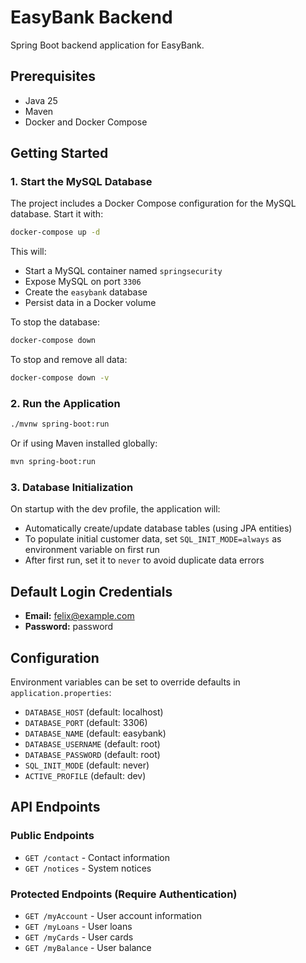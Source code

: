 # EasyBank Backend

Spring Boot backend application for EasyBank.

## Prerequisites

- Java 25
- Maven
- Docker and Docker Compose

## Getting Started

### 1. Start the MySQL Database

The project includes a Docker Compose configuration for the MySQL database. Start it with:

```bash
docker-compose up -d
```

This will:
- Start a MySQL container named `springsecurity`
- Expose MySQL on port `3306`
- Create the `easybank` database
- Persist data in a Docker volume

To stop the database:

```bash
docker-compose down
```

To stop and remove all data:

```bash
docker-compose down -v
```

### 2. Run the Application

```bash
./mvnw spring-boot:run
```

Or if using Maven installed globally:

```bash
mvn spring-boot:run
```

### 3. Database Initialization

On startup with the dev profile, the application will:
- Automatically create/update database tables (using JPA entities)
- To populate initial customer data, set `SQL_INIT_MODE=always` as environment variable on first run
- After first run, set it to `never` to avoid duplicate data errors

## Default Login Credentials

- **Email:** felix@example.com
- **Password:** password

## Configuration

Environment variables can be set to override defaults in `application.properties`:

- `DATABASE_HOST` (default: localhost)
- `DATABASE_PORT` (default: 3306)
- `DATABASE_NAME` (default: easybank)
- `DATABASE_USERNAME` (default: root)
- `DATABASE_PASSWORD` (default: root)
- `SQL_INIT_MODE` (default: never)
- `ACTIVE_PROFILE` (default: dev)

## API Endpoints

### Public Endpoints
- `GET /contact` - Contact information
- `GET /notices` - System notices

### Protected Endpoints (Require Authentication)
- `GET /myAccount` - User account information
- `GET /myLoans` - User loans
- `GET /myCards` - User cards
- `GET /myBalance` - User balance
